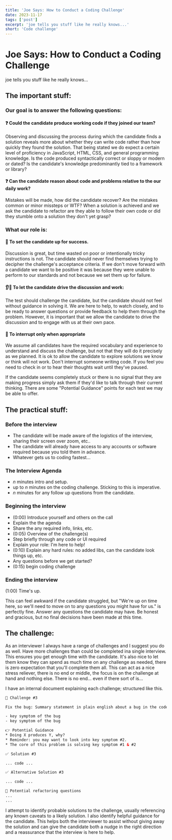 ```yaml
---
title: 'Joe Says: How to Conduct a Coding Challenge'
date: 2023-11-17
tags: ['post']
excerpt: 'joe tells you stuff like he really knows...'
short: 'Code challenge'
---
```


<hgroup>
	<h1>Joe Says: How to Conduct a Coding Challenge</h1>
	<p>joe tells you stuff like he really knows...</p>
</hgroup>

## The important stuff:

### Our goal is to answer the following questions:

#### ❓ Could the candidate produce working code if they joined our team?
Observing and discussing the process during which the candidate finds a solution reveals more about whether they can write code rather than how quickly they found the solution. That being stated we do expect a certain level of proficiency in JavaScript, HTML, CSS, and general programming knowledge. Is the code produced syntactically correct or sloppy or modern or dated? Is the candidate's knowledge predominantly tied to a framework or library?

#### ❓ Can the candidate reason about code and problems relative to the our daily work?
Mistakes will be made, how did the candidate recover? Are the mistakes common or minor missteps or WTF? When a solution is achieved and we ask the candidate to refactor are they able to follow their own code or did they stumble onto a solution they don't yet grasp?

### What our role is:

#### 🎯 To set the candidate up for success.
Discussion is great, but time wasted on poor or intentionally tricky instructions is not. The candidate should never find themselves trying to decipher the challenge's acceptance criteria. If we don't move forward with a candidate we want to be positive it was because they were unable to perform to our standards and not because we set them up for failure.

#### 👂👀 To let the candidate drive the discussion and work:
The test should challenge the candidate, but the candidate should not feel without guidance in solving it. We are here to help, to watch closely, and to be ready to answer questions or provide feedback to help them through the problem. However, it is important that we allow the candidate to drive the discussion and to engage with us at their own pace.

#### 🙋 To interrupt only when appropriate
We assume all candidates have the required vocabulary and experience to understand and discuss the challenge, but not that they will do it precisely as we planned. It is ok to allow the candidate to explore solutions we know or think will not work. Don't interrupt someone writing code. If you feel you need to check in or to hear their thoughts wait until they've paused.

If the candidate seems completely stuck or there is no signal that they are making progress simply ask them if they'd like to talk through their current thinking. There are some "Potential Guidance" points for each test we may be able to offer.

## The practical stuff:

### Before the interview
* The candidate will be made aware of the logistics of the interview, sharing their screen over zoom, etc..
* The candidate will already have access to any accounts or software required because you told them in advance.
* Whatever gets us to coding fastest...

### The Interview Agenda
* _n_ minutes intro and setup.
* up to _n_ minutes on the coding challenge. Sticking to this is imperative.
* _n_ minutes for any follow up questions from the candidate.

### Beginning the interview
* (0:00) Introduce yourself and others on the call
* Explain the the agenda
* Share the any required info, links, etc.
* (0:05) Overview of the challenge(s)
* Step briefly through any code or UI required
* Explain your role: I'm here to help!
* (0:10) Explain any hard rules: no added libs, can the candidate look things up, etc.
* Any questions before we get started?
* (0:15) begin coding challenge

### Ending the interview
(1:00) Time's up.

This can feel awkward if the candidate struggled, but "We're up on time here, so we'll need to move on to any questions you might have for us." is perfectly fine.
Answer any questions the candidate may have. Be honest and gracious, but no final decisions have been made at this time.


## The challenge:

As an interviewer I always have a range of challenges and I suggest you do as well.  Have more challenges than could be completed ina single interview.  This ensures you get enough time with the candidate.  It's also nice to let them know they can spend as much time on any challenge as needed, there is zero expectation that you'll complete them all.  This can act as a nice stress reliever, there is no end or middle, the focus is on the challenge at hand and nothing else.  There is no end... even if there sort of is...

I have an internal document explaining each challenge; structured like this.


```html
🤔 Challenge #3

Fix the bug: Summary statement in plain english about a bug in the code.

- key symptom of the bug
- key symptom of the bug

👉 Potential Guidance
* Doing X produces Y, why?
* Reminder: you may want to look into key symptom #2.
* The core of this problem is solving key symptom #1 & #2

✅ Solution #3

... code ...

✅ Alternative Solution #3

... code ...

🎯 Potential refactoring questions
...
...
```

I attempt to identify probable solutions to the challenge, usually referencing any known caveats to a likely solution.  I also identify helpful guidance for the candidate.  This helps both the interviewer to assist without giving away the solution and can give the candidate both a nudge in the right direction and a reassurance that the interview is here to help.
